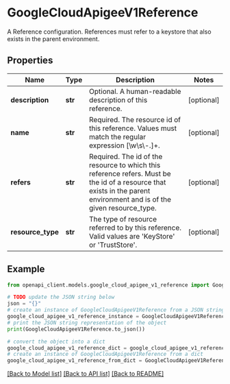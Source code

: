 # GoogleCloudApigeeV1Reference

A Reference configuration. References must refer to a keystore that also exists in the parent environment.

## Properties

Name | Type | Description | Notes
------------ | ------------- | ------------- | -------------
**description** | **str** | Optional. A human-readable description of this reference. | [optional] 
**name** | **str** | Required. The resource id of this reference. Values must match the regular expression [\\w\\s\\-.]+. | [optional] 
**refers** | **str** | Required. The id of the resource to which this reference refers. Must be the id of a resource that exists in the parent environment and is of the given resource_type. | [optional] 
**resource_type** | **str** | The type of resource referred to by this reference. Valid values are &#39;KeyStore&#39; or &#39;TrustStore&#39;. | [optional] 

## Example

```python
from openapi_client.models.google_cloud_apigee_v1_reference import GoogleCloudApigeeV1Reference

# TODO update the JSON string below
json = "{}"
# create an instance of GoogleCloudApigeeV1Reference from a JSON string
google_cloud_apigee_v1_reference_instance = GoogleCloudApigeeV1Reference.from_json(json)
# print the JSON string representation of the object
print(GoogleCloudApigeeV1Reference.to_json())

# convert the object into a dict
google_cloud_apigee_v1_reference_dict = google_cloud_apigee_v1_reference_instance.to_dict()
# create an instance of GoogleCloudApigeeV1Reference from a dict
google_cloud_apigee_v1_reference_from_dict = GoogleCloudApigeeV1Reference.from_dict(google_cloud_apigee_v1_reference_dict)
```
[[Back to Model list]](../README.md#documentation-for-models) [[Back to API list]](../README.md#documentation-for-api-endpoints) [[Back to README]](../README.md)


